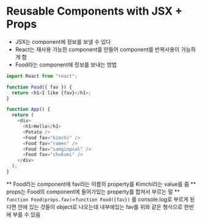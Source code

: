# Reusable Components with JSX + Props

* JSX는 component에 정보를 보낼 수 있다
* React는 재사용 가능한 component를 만들어 component를 반복사용이 가능하게 함
* Food라는 component에 정보를 보내는 방법
```js
import React from "react";

function Food({ fav }) {
  return <h1>I like {fav}</h1>;
}

function App() {
  return (
    <div>
      <h1>Hello</h1>
      <Potato />
      <Food fav="kimchi" />
      <Food fav="ramen" />
      <Food fav="samgiopsal" />
      <Food fav="chukumi" />
    </div>
  );
}
```
** Food라는 component에 fav라는 이름의 property를 Kimchi라는 value를 줌
** props는 Food의 component에 들어가있는 property를 합쳐서 부르는 말
** `function Food(props.fav)`=``function Food({fav})`` 를 console.log로 부르게 된다면 안에 있는 것들이 object로 나오는데  내부에있는 fav를 위와 같은 형식으로 한번에 부를 수 있음